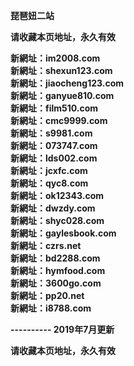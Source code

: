 <p><b>琵琶妞二站<br>

请收藏本页地址，永久有效<br>

新網址：im2008.com<br>
新網址：shexun123.com<br>
新網址：jiaocheng123.com<br>
新網址：ganyue810.com<br>
新網址：film510.com<br>
新網址：cmc9999.com<br>
新網址：s9981.com<br>
新網址：073747.com<br>
新網址：lds002.com<br>
新網址：jcxfc.com<br>
新網址：qyc8.com<br>
新網址：ok12343.com<br>
新網址：dwzdy.com<br>
新網址：shyc028.com<br>
新網址：gaylesbook.com<br>
新網址：czrs.net<br>
新網址：bd2288.com<br>
新網址：hymfood.com<br>
新網址：3600go.com<br>
新網址：pp20.net<br>
新網址：i8788.com<br>

---------- 2019年7月更新<br>

请收藏本页地址，永久有效</b></p>
